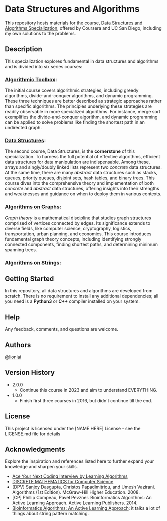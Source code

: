 # Data Structures and Algorithms

This repository hosts materials for the course,
[Data Structures and Algorithms Specialization](https://www.coursera.org/specializations/data-structures-algorithms),
offered by Coursera and UC San Diego, including my own solutions to the problems.

## Description

This specialization explores fundamental in data structures and algorithms and is
divided into six series courses:

### [Algorithmic Toolbox](https://github.com/lionlai1989/data-structures-and-algorithms/tree/master/C1-Algorithmic_Toolbox):

The initial course covers algorithmic strategies, including greedy algorithms,
divide-and-conquer algorithms, and dynamic programming. These three techniques are
better described as strategic approaches rather than specific algorithms. The principles
underlying these strategies are readily observable in more specialized algorithms. For
instance, merge sort exemplifies the divide-and-conquer algorithm, and dynamic
programming can be applied to solve problems like finding the shortest path in an
undirected graph.

### [Data Structures](https://github.com/lionlai1989/data-structures-and-algorithms/tree/master/C2-Data_Structures):

The second course, Data Structures, is the **cornerstone** of this specialization. To
harness the full potential of effective algorithms, efficient data structures for data
manipulation are indispensable. Among these, arrays and singly/doubly linked lists
represent two _concrete_ data structures. At the same time, there are many _abstract_
data structures such as stacks, queues, priority queues, disjoint sets, hash tables, and
binary trees. This course dives into the comprehensive theory and implementation of both
_concrete_ and _abstract_ data structures, offering insights into their strengths and
weaknesses and guidance on when to deploy them in various contexts.

### [Algorithms on Graphs](https://github.com/lionlai1989/data-structures-and-algorithms/tree/master/C3-Algorithms_on_Graphs):

_Graph theory_ is a mathematical discipline that studies graph structures comprised of
vertices connected by edges. Its significance extends to diverse fields, like computer
science, cryptography, logistics, transportation, urban planning, and economics. This
course introduces fundamental graph theory concepts, including identifying strongly
connected components, finding shortest paths, and determining minimum spanning trees.

### [Algorithms on Strings](https://github.com/lionlai1989/data-structures-and-algorithms/tree/master/C4-Algorithms_on_Strings):

## Getting Started

In this repository, all data structures and algorithms are developed from scratch. There
is no requirement to install any additional dependencies; all you need is a **Python3**
or **C++** compiler installed on your system.

## Help

Any feedback, comments, and questions are welcome.

## Authors

[@lionlai](https://github.com/lionlai1989)

## Version History

-   2.0.0
    -   Continue this course in 2023 and aim to understand EVERYTHING.
-   1.0.0
    -   Finish first three courses in 2016, but didn't continue till the end.

## License

This project is licensed under the [NAME HERE] License - see the LICENSE.md file for
details

## Acknowledgments

Explore the inspiration and references listed here to further expand your knowledge and
sharpen your skills.

-   [Ace Your Next Coding Interview by Learning Algorithms](https://stepik.org/course/102772/promo?utm_source=bookwebpage&utm_medium=intro)
-   [DISCRETE MATHEMATICS for Computer Science](http://discrete-math.tilda.ws/?utm_source=coursera&utm_medium=reading&utm_campaign=toolbox)
-   [DPV] Sanjoy Dasgupta, Christos Papadimitriou, and Umesh Vazirani. Algorithms (1st
    Edition). McGraw-Hill Higher Education. 2008.
-   [CP] Phillip Compeau, Pavel Pevzner. Bioinformatics Algorithms: An Active Learning
    Approach. Active Learning Publishers. 2014.
-   [Bioinformatics Algorithms: An Active Learning Approach](): it talks a lot of things
    about string pattern matching.
